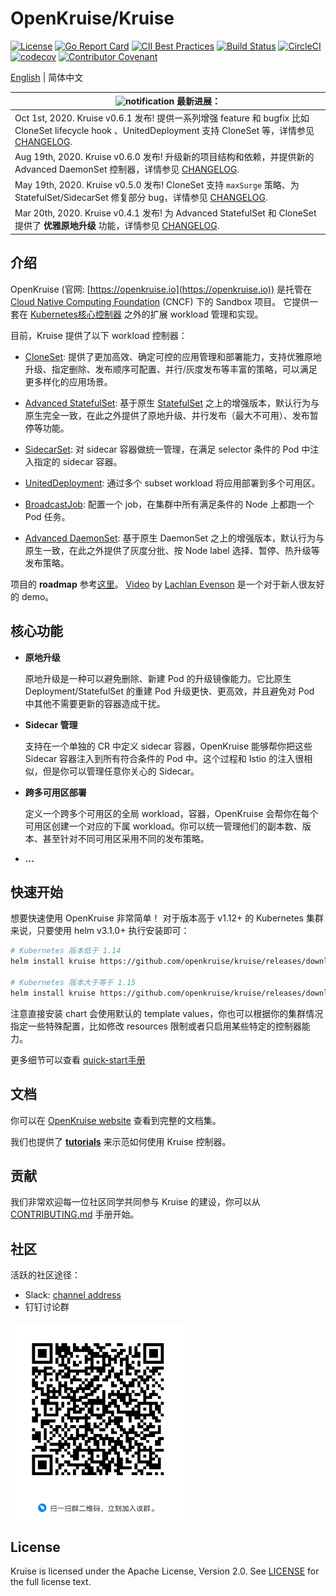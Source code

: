 # OpenKruise/Kruise

[![License](https://img.shields.io/badge/license-Apache%202-4EB1BA.svg)](https://www.apache.org/licenses/LICENSE-2.0.html)
[![Go Report Card](https://goreportcard.com/badge/github.com/openkruise/kruise)](https://goreportcard.com/report/github.com/openkruise/kruise)
[![CII Best Practices](https://bestpractices.coreinfrastructure.org/projects/2908/badge)](https://bestpractices.coreinfrastructure.org/en/projects/2908)
[![Build Status](https://travis-ci.org/openkruise/kruise.svg?branch=master)](https://travis-ci.org/openkruise/kruise)
[![CircleCI](https://circleci.com/gh/openkruise/kruise.svg?style=svg)](https://circleci.com/gh/openkruise/kruise)
[![codecov](https://codecov.io/gh/openkruise/kruise/branch/master/graph/badge.svg)](https://codecov.io/gh/openkruise/kruise)
[![Contributor Covenant](https://img.shields.io/badge/Contributor%20Covenant-v2.0%20adopted-ff69b4.svg)](./CODE_OF_CONDUCT.md)

[English](./README.md) | 简体中文

|![notification](docs/img/bell-outline-badge.svg) 最新进展：|
|------------------|
|Oct 1st, 2020. Kruise v0.6.1 发布! 提供一系列增强 feature 和 bugfix 比如 CloneSet lifecycle hook 、UnitedDeployment 支持 CloneSet 等，详情参见 [CHANGELOG](CHANGELOG.md).|
|Aug 19th, 2020. Kruise v0.6.0 发布! 升级新的项目结构和依赖，并提供新的 Advanced DaemonSet 控制器，详情参见 [CHANGELOG](CHANGELOG.md).|
|May 19th, 2020. Kruise v0.5.0 发布! CloneSet 支持 `maxSurge` 策略、为 StatefulSet/SidecarSet 修复部分 bug，详情参见 [CHANGELOG](CHANGELOG.md).|
|Mar 20th, 2020. Kruise v0.4.1 发布! 为 Advanced StatefulSet 和 CloneSet 提供了 **优雅原地升级** 功能，详情参见 [CHANGELOG](CHANGELOG.md).|

## 介绍

OpenKruise (官网: [https://openkruise.io](https://openkruise.io)) 是托管在 [Cloud Native Computing Foundation](https://cncf.io/) (CNCF) 下的 Sandbox 项目。
它提供一套在 [Kubernetes核心控制器](https://kubernetes.io/docs/concepts/overview/what-is-kubernetes/) 之外的扩展 workload 管理和实现。

目前，Kruise 提供了以下 workload 控制器：

- [CloneSet](https://openkruise.io/zh-cn/docs/cloneset.html): 提供了更加高效、确定可控的应用管理和部署能力，支持优雅原地升级、指定删除、发布顺序可配置、并行/灰度发布等丰富的策略，可以满足更多样化的应用场景。

- [Advanced StatefulSet](https://openkruise.io/zh-cn/docs/advanced_statefulset.html): 基于原生 [StatefulSet](https://kubernetes.io/docs/concepts/workloads/controllers/statefulset/) 之上的增强版本，默认行为与原生完全一致，在此之外提供了原地升级、并行发布（最大不可用）、发布暂停等功能。

- [SidecarSet](https://openkruise.io/zh-cn/docs/sidecarset.html): 对 sidecar 容器做统一管理，在满足 selector 条件的 Pod 中注入指定的 sidecar 容器。

- [UnitedDeployment](https://openkruise.io/zh-cn/docs/uniteddeployment.html): 通过多个 subset workload 将应用部署到多个可用区。

- [BroadcastJob](https://openkruise.io/zh-cn/docs/broadcastjob.html): 配置一个 job，在集群中所有满足条件的 Node 上都跑一个 Pod 任务。

- [Advanced DaemonSet](https://openkruise.io/zh-cn/docs/advanced_daemonset.html): 基于原生 DaemonSet 之上的增强版本，默认行为与原生一致，在此之外提供了灰度分批、按 Node label 选择、暂停、热升级等发布策略。

项目的 **roadmap** 参考[这里](https://github.com/openkruise/kruise/projects)。
[Video](https://www.youtube.com/watch?v=elB7reZ6eAQ) by [Lachlan Evenson](https://github.com/lachie83) 是一个对于新人很友好的 demo。

## 核心功能

- **原地升级**

    原地升级是一种可以避免删除、新建 Pod 的升级镜像能力。它比原生 Deployment/StatefulSet 的重建 Pod 升级更快、更高效，并且避免对 Pod 中其他不需要更新的容器造成干扰。

- **Sidecar 管理**

    支持在一个单独的 CR 中定义 sidecar 容器，OpenKruise 能够帮你把这些 Sidecar 容器注入到所有符合条件的 Pod 中。这个过程和 Istio 的注入很相似，但是你可以管理任意你关心的 Sidecar。

- **跨多可用区部署**

    定义一个跨多个可用区的全局 workload，容器，OpenKruise 会帮你在每个可用区创建一个对应的下属 workload。你可以统一管理他们的副本数、版本、甚至针对不同可用区采用不同的发布策略。

- **...**

## 快速开始

想要快速使用 OpenKruise 非常简单！
对于版本高于 v1.12+ 的 Kubernetes 集群来说，只要使用 helm v3.1.0+ 执行安装即可：

```bash
# Kubernetes 版本低于 1.14
helm install kruise https://github.com/openkruise/kruise/releases/download/v0.6.1/kruise-chart.tgz --disable-openapi-validation

# Kubernetes 版本大于等于 1.15
helm install kruise https://github.com/openkruise/kruise/releases/download/v0.6.1/kruise-chart.tgz
```

注意直接安装 chart 会使用默认的 template values，你也可以根据你的集群情况指定一些特殊配置，比如修改 resources 限制或者只启用某些特定的控制器能力。

更多细节可以查看 [quick-start手册](https://openkruise.io/zh-cn/docs/quick_start.html)

## 文档

你可以在 [OpenKruise website](https://openkruise.io/zh-cn/docs/what_is_openkruise.html) 查看到完整的文档集。

我们也提供了 [**tutorials**](./docs/tutorial/README.md) 来示范如何使用 Kruise 控制器。

## 贡献

我们非常欢迎每一位社区同学共同参与 Kruise 的建设，你可以从 [CONTRIBUTING.md](CONTRIBUTING.md) 手册开始。

## 社区

活跃的社区途径：

- Slack: [channel address](https://join.slack.com/t/kruise-workspace/shared_invite/enQtNjU5NzQ0ODcyNjYzLWJlZGJiZjUwNGU5Y2U2ODI3N2JiODI4N2M1OWFlOTgzMDgyOWVkZGRjNzdmZTBjYzgxZmM5MjAyNjhhZTdmMjQ)
- 钉钉讨论群

<div>
  <img src="docs/img/openkruise-dev-group.JPG" width="280" title="dingtalk">
</div>

## License

Kruise is licensed under the Apache License, Version 2.0. See [LICENSE](./LICENSE.md) for the full license text.